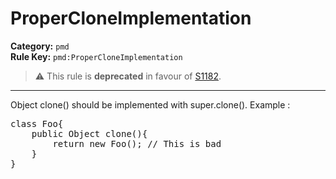 # ProperCloneImplementation
**Category:** `pmd`<br/>
**Rule Key:** `pmd:ProperCloneImplementation`<br/>
> :warning: This rule is **deprecated** in favour of [S1182](https://rules.sonarsource.com/java/RSPEC-1182).

-----

Object clone() should be implemented with super.clone(). Example :
<pre>
class Foo{
    public Object clone(){
        return new Foo(); // This is bad
    }
}
  </pre>
